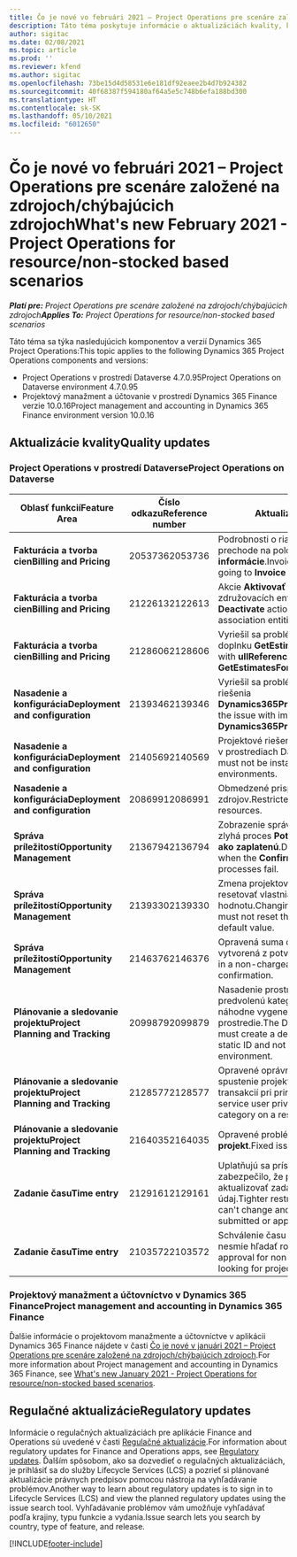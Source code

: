 ```yaml
---
title: Čo je nové vo februári 2021 – Project Operations pre scenáre založené na zdrojoch/chýbajúcich zdrojoch
description: Táto téma poskytuje informácie o aktualizáciách kvality, ktoré sú k dispozícii vo vydaní Project Operations z februára 2021, pre scenáre založené na zdrojoch/chýbajúcich zdrojoch.
author: sigitac
ms.date: 02/08/2021
ms.topic: article
ms.prod: ''
ms.reviewer: kfend
ms.author: sigitac
ms.openlocfilehash: 73be15d4d58531e6e181df92eaee2b4d7b924382
ms.sourcegitcommit: 40f68387f594180af64a5e5c748b6efa188bd300
ms.translationtype: HT
ms.contentlocale: sk-SK
ms.lasthandoff: 05/10/2021
ms.locfileid: "6012650"
---
```

# <a name="whats-new-february-2021---project-operations-for-resourcenon-stocked-based-scenarios"></a><span data-ttu-id="40e79-103">Čo je nové vo februári 2021 – Project Operations pre scenáre založené na zdrojoch/chýbajúcich zdrojoch</span><span class="sxs-lookup"><span data-stu-id="40e79-103">What's new February 2021 - Project Operations for resource/non-stocked based scenarios</span></span>

<span data-ttu-id="40e79-104">_**Platí pre:** Project Operations pre scenáre založené na zdrojoch/chýbajúcich zdrojoch_</span><span class="sxs-lookup"><span data-stu-id="40e79-104">_**Applies To:** Project Operations for resource/non-stocked based scenarios_</span></span>

<span data-ttu-id="40e79-105">Táto téma sa týka nasledujúcich komponentov a verzií Dynamics 365 Project Operations:</span><span class="sxs-lookup"><span data-stu-id="40e79-105">This topic applies to the following Dynamics 365 Project Operations components and versions:</span></span>

- <span data-ttu-id="40e79-106">Project Operations v prostredí Dataverse 4.7.0.95</span><span class="sxs-lookup"><span data-stu-id="40e79-106">Project Operations on Dataverse environment 4.7.0.95</span></span>
- <span data-ttu-id="40e79-107">Projektový manažment a účtovanie v prostredí Dynamics 365 Finance verzie 10.0.16</span><span class="sxs-lookup"><span data-stu-id="40e79-107">Project management and accounting in Dynamics 365 Finance environment version 10.0.16</span></span> 

## <a name="quality-updates"></a><span data-ttu-id="40e79-108">Aktualizácie kvality</span><span class="sxs-lookup"><span data-stu-id="40e79-108">Quality updates</span></span>

### <a name="project-operations-on-dataverse"></a><span data-ttu-id="40e79-109">Project Operations v prostredí Dataverse</span><span class="sxs-lookup"><span data-stu-id="40e79-109">Project Operations on Dataverse</span></span>

| <span data-ttu-id="40e79-110">**Oblasť funkcií**</span><span class="sxs-lookup"><span data-stu-id="40e79-110">**Feature Area**</span></span> | <span data-ttu-id="40e79-111">**Číslo odkazu**</span><span class="sxs-lookup"><span data-stu-id="40e79-111">**Reference number**</span></span> | <span data-ttu-id="40e79-112">**Aktualizácia kvality**</span><span class="sxs-lookup"><span data-stu-id="40e79-112">**Quality update**</span></span> |
| --- | --- | --- |
| <span data-ttu-id="40e79-113">**Fakturácia a tvorba cien**</span><span class="sxs-lookup"><span data-stu-id="40e79-113">**Billing and Pricing**</span></span> | <span data-ttu-id="40e79-114">2053736</span><span class="sxs-lookup"><span data-stu-id="40e79-114">2053736</span></span> | <span data-ttu-id="40e79-115">Podrobnosti o riadku faktúry sú teraz prístupné po prechode na položku **Faktúra** > **Súvisiace informácie**.</span><span class="sxs-lookup"><span data-stu-id="40e79-115">Invoice line details are now accessible by going to **Invoice** > **Related information**.</span></span> |
| <span data-ttu-id="40e79-116">**Fakturácia a tvorba cien**</span><span class="sxs-lookup"><span data-stu-id="40e79-116">**Billing and Pricing**</span></span> | <span data-ttu-id="40e79-117">2122613</span><span class="sxs-lookup"><span data-stu-id="40e79-117">2122613</span></span> | <span data-ttu-id="40e79-118">Akcie **Aktivovať** a **Deaktivovať** boli odstránené zo združovacích entít **Cenník**.</span><span class="sxs-lookup"><span data-stu-id="40e79-118">The **Activate** and **Deactivate** actions were removed from the **Price List** association entities.</span></span> |
| <span data-ttu-id="40e79-119">**Fakturácia a tvorba cien**</span><span class="sxs-lookup"><span data-stu-id="40e79-119">**Billing and Pricing**</span></span> | <span data-ttu-id="40e79-120">2128606</span><span class="sxs-lookup"><span data-stu-id="40e79-120">2128606</span></span> | <span data-ttu-id="40e79-121">Vyriešil sa problém s **ullReferenceException** v doplnku **GetEstimatesForProject**.</span><span class="sxs-lookup"><span data-stu-id="40e79-121">Resolved the issue with **ullReferenceException** in the **GetEstimatesForProject** plug-in.</span></span> |
| <span data-ttu-id="40e79-122">**Nasadenie a konfigurácia**</span><span class="sxs-lookup"><span data-stu-id="40e79-122">**Deployment and configuration**</span></span> | <span data-ttu-id="40e79-123">2139346</span><span class="sxs-lookup"><span data-stu-id="40e79-123">2139346</span></span> | <span data-ttu-id="40e79-124">Vyriešil sa problém s importom nespravovaného riešenia **Dynamics365ProjectOperationsDualWrite**.</span><span class="sxs-lookup"><span data-stu-id="40e79-124">Resolved the issue with importing unmanaged **Dynamics365ProjectOperationsDualWrite** solution.</span></span> |
| <span data-ttu-id="40e79-125">**Nasadenie a konfigurácia**</span><span class="sxs-lookup"><span data-stu-id="40e79-125">**Deployment and configuration**</span></span> | <span data-ttu-id="40e79-126">2140569</span><span class="sxs-lookup"><span data-stu-id="40e79-126">2140569</span></span> | <span data-ttu-id="40e79-127">Projektové riešenie nesmie byť nainštalované v prostrediach Dataverse Teams.</span><span class="sxs-lookup"><span data-stu-id="40e79-127">Project solution must not be installed in the Dataverse Teams environments.</span></span> |
| <span data-ttu-id="40e79-128">**Nasadenie a konfigurácia**</span><span class="sxs-lookup"><span data-stu-id="40e79-128">**Deployment and configuration**</span></span> | <span data-ttu-id="40e79-129">2086991</span><span class="sxs-lookup"><span data-stu-id="40e79-129">2086991</span></span> | <span data-ttu-id="40e79-130">Obmedzené prispôsobenie lokalizácie webových zdrojov.</span><span class="sxs-lookup"><span data-stu-id="40e79-130">Restricted customizing localization of web resources.</span></span> |
| <span data-ttu-id="40e79-131">**Správa príležitostí**</span><span class="sxs-lookup"><span data-stu-id="40e79-131">**Opportunity Management**</span></span> | <span data-ttu-id="40e79-132">2136794</span><span class="sxs-lookup"><span data-stu-id="40e79-132">2136794</span></span> | <span data-ttu-id="40e79-133">Zobrazenie správneho chybového hlásenia, keď zlyhá proces **Potvrdiť faktúru** alebo **Označiť faktúru ako zaplatenú**.</span><span class="sxs-lookup"><span data-stu-id="40e79-133">Display the correct error message when the **Confirm invoice** or **Mark invoice as paid** processes fail.</span></span> |
| <span data-ttu-id="40e79-134">**Správa príležitostí**</span><span class="sxs-lookup"><span data-stu-id="40e79-134">**Opportunity Management**</span></span> | <span data-ttu-id="40e79-135">2139330</span><span class="sxs-lookup"><span data-stu-id="40e79-135">2139330</span></span> | <span data-ttu-id="40e79-136">Zmena projektového manažéra na projekte nesmie resetovať vlastniacu spoločnosť späť na predvolenú hodnotu.</span><span class="sxs-lookup"><span data-stu-id="40e79-136">Changing the Project manager on a project must not reset the owning company back to the default value.</span></span> |
| <span data-ttu-id="40e79-137">**Správa príležitostí**</span><span class="sxs-lookup"><span data-stu-id="40e79-137">**Opportunity Management**</span></span> | <span data-ttu-id="40e79-138">2146376</span><span class="sxs-lookup"><span data-stu-id="40e79-138">2146376</span></span> | <span data-ttu-id="40e79-139">Opravená suma dane v nezúčtovateľnom stave je vytvorená z potvrdenia faktúry.</span><span class="sxs-lookup"><span data-stu-id="40e79-139">Corrected tax amount in a non-chargeable actual is created from invoice confirmation.</span></span> |
| <span data-ttu-id="40e79-140">**Plánovanie a sledovanie projektu**</span><span class="sxs-lookup"><span data-stu-id="40e79-140">**Project Planning and Tracking**</span></span> | <span data-ttu-id="40e79-141">2099879</span><span class="sxs-lookup"><span data-stu-id="40e79-141">2099879</span></span> | <span data-ttu-id="40e79-142">Nasadenie prostredia Dataverse musí vytvoriť predvolenú kategóriu transakcií so statickým ID a nie náhodne vygenerovať jednu pre každé prostredie.</span><span class="sxs-lookup"><span data-stu-id="40e79-142">The Dataverse environment deployment must create a default transaction category with a static ID and not randomly generate one per environment.</span></span> |
| <span data-ttu-id="40e79-143">**Plánovanie a sledovanie projektu**</span><span class="sxs-lookup"><span data-stu-id="40e79-143">**Project Planning and Tracking**</span></span> | <span data-ttu-id="40e79-144">2128577</span><span class="sxs-lookup"><span data-stu-id="40e79-144">2128577</span></span> | <span data-ttu-id="40e79-145">Opravené oprávnenia používateľa služby na spustenie projektu na aktualizáciu kategórie transakcií pri priradení zdroja.</span><span class="sxs-lookup"><span data-stu-id="40e79-145">Fixed the Project service user privileges to update the transaction category on a resource assignment.</span></span> |
| <span data-ttu-id="40e79-146">**Plánovanie a sledovanie projektu**</span><span class="sxs-lookup"><span data-stu-id="40e79-146">**Project Planning and Tracking**</span></span> | <span data-ttu-id="40e79-147">2164035</span><span class="sxs-lookup"><span data-stu-id="40e79-147">2164035</span></span> | <span data-ttu-id="40e79-148">Opravené problémy s funkciou **Kopírovať projekt**.</span><span class="sxs-lookup"><span data-stu-id="40e79-148">Fixed issues with the **Copy Project** function.</span></span> |
| <span data-ttu-id="40e79-149">**Zadanie času**</span><span class="sxs-lookup"><span data-stu-id="40e79-149">**Time entry**</span></span> | <span data-ttu-id="40e79-150">2129161</span><span class="sxs-lookup"><span data-stu-id="40e79-150">2129161</span></span> | <span data-ttu-id="40e79-151">Uplatňujú sa prísnejšie obmedzenia, aby sa zabezpečilo, že používatelia nebudú môcť meniť a aktualizovať zadaný alebo schválený časový údaj.</span><span class="sxs-lookup"><span data-stu-id="40e79-151">Tighter restrictions are applied to ensure users can't change and update a time entry that has been submitted or approved.</span></span> |
| <span data-ttu-id="40e79-152">**Zadanie času**</span><span class="sxs-lookup"><span data-stu-id="40e79-152">**Time entry**</span></span> | <span data-ttu-id="40e79-153">2103572</span><span class="sxs-lookup"><span data-stu-id="40e79-153">2103572</span></span> | <span data-ttu-id="40e79-154">Schválenie času pre časové zadania mimo projektu nesmie hľadať rolu schvaľovateľa projektu.</span><span class="sxs-lookup"><span data-stu-id="40e79-154">Time approval for non-project time entries must not be looking for project approver role.</span></span> |

### <a name="project-management-and-accounting-in-dynamics-365-finance"></a><span data-ttu-id="40e79-155">Projektový manažment a účtovníctvo v Dynamics 365 Finance</span><span class="sxs-lookup"><span data-stu-id="40e79-155">Project management and accounting in Dynamics 365 Finance</span></span> 

<span data-ttu-id="40e79-156">Ďalšie informácie o projektovom manažmente a účtovníctve v aplikácii Dynamics 365 Finance nájdete v časti [Čo je nové v januári 2021 – Project Operations pre scenáre založené na zdrojoch/chýbajúcich zdrojoch](whats-new-jan-2021-resource-based.md).</span><span class="sxs-lookup"><span data-stu-id="40e79-156">For more information about Project management and accounting in Dynamics 365 Finance, see [What's new January 2021 - Project Operations for resource/non-stocked based scenarios](whats-new-jan-2021-resource-based.md).</span></span>


## <a name="regulatory-updates"></a><span data-ttu-id="40e79-157">Regulačné aktualizácie</span><span class="sxs-lookup"><span data-stu-id="40e79-157">Regulatory updates</span></span>

<span data-ttu-id="40e79-158">Informácie o regulačných aktualizáciách pre aplikácie Finance and Operations sú uvedené v časti [Regulačné aktualizácie](/dynamics365/finance/localizations/regulatory-updates).</span><span class="sxs-lookup"><span data-stu-id="40e79-158">For information about regulatory updates for Finance and Operations apps, see [Regulatory updates](/dynamics365/finance/localizations/regulatory-updates).</span></span> <span data-ttu-id="40e79-159">Ďalším spôsobom, ako sa dozvedieť o regulačných aktualizáciách, je prihlásiť sa do služby Lifecycle Services (LCS) a pozrieť si plánované aktualizácie právnych predpisov pomocou nástroja na vyhľadávanie problémov.</span><span class="sxs-lookup"><span data-stu-id="40e79-159">Another way to learn about regulatory updates is to sign in to Lifecycle Services (LCS) and view the planned regulatory updates using the issue search tool.</span></span> <span data-ttu-id="40e79-160">Vyhľadávanie problémov vám umožňuje vyhľadávať podľa krajiny, typu funkcie a vydania.</span><span class="sxs-lookup"><span data-stu-id="40e79-160">Issue search lets you search by country, type of feature, and release.</span></span>


[!INCLUDE[footer-include](../includes/footer-banner.md)]